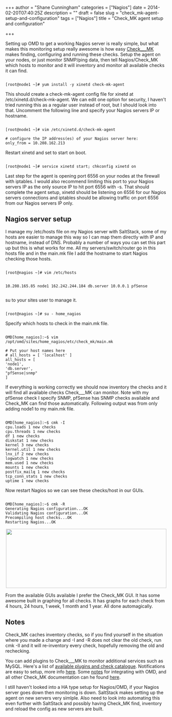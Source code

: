 +++
author = "Shane Cunningham"
categories = ["Nagios"]
date = 2014-02-20T07:40:25Z
description = ""
draft = false
slug = "check_mk-agent-setup-and-configuration"
tags = ["Nagios"]
title = "Check_MK agent setup and configuration"

+++


Setting up OMD to get a working Nagios server is really simple, but what makes this monitoring setup really awesome is how easy <a href="http://mathias-kettner.com/check_mk_introduction.html">Check___MK</a> makes finding, configuring and running these checks. Setup the agent on your nodes, or just monitor SNMP/ping data, then tell Nagios/Check_MK which hosts to monitor and it will inventory and monitor all available checks it can find.
<pre><code>
[root@node1 ~]# yum install -y xinetd check-mk-agent
</code></pre>
This should create a check-mk-agent config file for xinetd at /etc/xinetd.d/check-mk-agent. We can edit one option for security, I haven't tried running this as a regular user instead of root, but I should look into that. Uncomment the following line and specify your Nagios servers IP or hostname.
<pre><code>
[root@node1 ~]# vim /etc/xinetd.d/check-mk-agent

# configure the IP address(es) of your Nagios server here:
only_from = 10.208.162.213
</code></pre>
Restart xinetd and set to start on boot.
<pre><code>
[root@node1 ~]# service xinetd start; chkconfig xinetd on
</code></pre>
Last step for the agent is opening port 6556 on your nodes at the firewall with iptables. I would also recommend limiting this port to your Nagios servers IP as the only source IP to hit port 6556 with -s. That should complete the agent setup, xinetd should be listening on 6556 for our Nagios servers connections and iptables should be allowing traffic on port 6556 from our Nagios servers IP only.
<h2><strong>Nagios server setup</strong></h2>
I manage my /etc/hosts file on my Nagios server with SaltStack, some of my hosts are easier to manage this way so I can map them directly with IP and hostname, instead of DNS. Probably a number of ways you can set this part up but this is what works for me. All my servers/switch/router go in this hosts file and in the main.mk file I add the hostname to start Nagios checking those hosts.
<pre><code>
[root@nagios ~]# vim /etc/hosts

10.208.165.85 node1
162.242.244.184 db.server
10.0.0.1 pfSense
</code></pre>
su to your sites user to manage it.
<pre><code>
[root@nagios ~]# su - home_nagios
</code></pre>
Specify which hosts to check in the main.mk file.
<pre><code>
OMD[home_nagios]:~$ vim /opt/omd/sites/home_nagios/etc/check_mk/main.mk

# Put your host names here
# all_hosts = [ 'localhost' ]
all_hosts = [
'node1',
'db.server',
"pfSense|snmp"
]
</code></pre>
If everything is working correctly we should now inventory the checks and it will find all available checks Check___MK can monitor. Note with my pfSense check I specify SNMP, pfSense has SNMP checks available and Check_MK can find those automatically. Following output was from only adding node1 to my main.mk file.
<pre><code>
OMD[home_nagios]:~$ cmk -I
cpu.loads 1 new checks
cpu.threads 1 new checks
df 1 new checks
diskstat 1 new checks
kernel 3 new checks
kernel.util 1 new checks
lnx_if 2 new checks
logwatch 1 new checks
mem.used 1 new checks
mounts 1 new checks
postfix_mailq 1 new checks
tcp_conn_stats 1 new checks
uptime 1 new checks
</code></pre>
Now restart Nagios so we can see these checks/host in our GUIs.
<pre><code>
OMD[home_nagios]:~$ cmk -R
Generating Nagios configuration...OK
Validating Nagios configuration...OK
Precompiling host checks...OK
Restarting Nagios...OK
</code></pre>
<p style="text-align: center;"><img class="aligncenter" alt="" src="https://6dbddbf8e5efac8bed3b-f96466f7bd752d7ade3ea7b63a5a8dcd.ssl.cf1.rackcdn.com/node1_checks.png" width="501" height="185" /></p>
From the available GUIs available I prefer the Check_MK GUI. It has some awesome built in graphing for all checks. It has graphs for each check from 4 hours, 24 hours, 1 week, 1 month and 1 year. All done automagically.
<h2><strong>Notes</strong></h2>
Check_MK caches inventory checks, so if you find yourself in the situation where you made a change and -I and -R does not clear the old check, run cmk -II and it will re-inventory every check, hopefully removing the old and rechecking.

You can add plugins to Check___MK to monitor additional services such as MySQL. Here's a list of <a href="http://mathias-kettner.de/checkmk_check_catalogue.html">available plugins and check catalogue</a>. Notifications are easy to setup, more info <a href="http://mathias-kettner.de/checkmk_flexible_notifications.html">here</a>. Some <a href="http://mathias-kettner.de/checkmk_omd.html">notes</a> for integrating with OMD, and all other Check_MK documentation can he found <a href="http://mathias-kettner.de/checkmk.html">here</a>.

I still haven't looked into a HA type setup for Nagios/OMD, if your Nagios server goes down then monitoring is down. SaltStack makes setting up the agent on new servers very simlple. Also need to look into automating this even further with SaltStack and possibly having Check_MK find, inventory and reload the config as new servers are built.